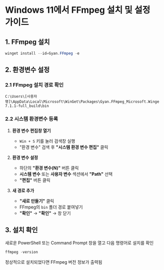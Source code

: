 # Windows 11에서 FFmpeg 설치 및 설정 가이드

## 1. FFmpeg 설치

```powershell
winget install --id=Gyan.FFmpeg -e
```

## 2. 환경변수 설정

### 2.1 FFmpeg 설치 경로 확인
```
C:\Users\[사용자명]\AppData\Local\Microsoft\WinGet\Packages\Gyan.FFmpeg_Microsoft.Winget.Source_8wekyb3d8bbwe\ffmpeg-7.1.1-full_build\bin
```

### 2.2 시스템 환경변수 등록

1. **환경 변수 편집창 열기**
   - `Win + S` 키를 눌러 검색창 실행
   - "환경 변수" 검색 후 **"시스템 환경 변수 편집"** 클릭

2. **환경 변수 설정**
   - 하단의 **"환경 변수(N)"** 버튼 클릭
   - **시스템 변수** 또는 **사용자 변수** 섹션에서 **"Path"** 선택
   - **"편집"** 버튼 클릭

3. **새 경로 추가**
   - **"새로 만들기"** 클릭
   - FFmpeg의 `bin` 폴더 경로 붙여넣기
   - **"확인"** → **"확인"** → 창 닫기

## 3. 설치 확인

새로운 PowerShell 또는 Command Prompt 창을 열고 다음 명령어로 설치를 확인

```powershell
ffmpeg -version
```

정상적으로 설치되었다면 FFmpeg 버전 정보가 출력됨